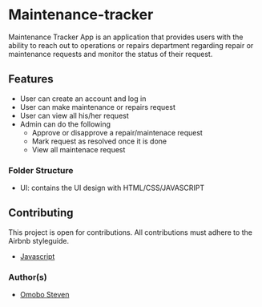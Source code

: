 # Maintenance-tracker
Maintenance Tracker App is an application that provides users with the ability to reach out to operations or repairs department regarding repair or maintenance requests and monitor the status of their request.

## Features
* User can create an account and log in
* User can make maintenance or repairs request
* User can view all his/her request
* Admin can do the following
    * Approve or disapprove a repair/maintenace request
    * Mark request as resolved once it is done
    * View all maintenace request

### Folder Structure
* UI: contains the UI design with HTML/CSS/JAVASCRIPT

## Contributing

This project is open for contributions. All contributions must adhere to the Airbnb styleguide.

* [Javascript](http://airbnb.io/javascript/)

### Author(s)

* [Omobo Steven](https://github.com/omobosteven)
